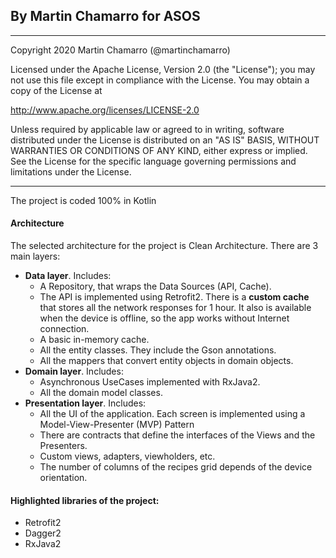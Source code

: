 ## By Martin Chamarro for ASOS

___
Copyright 2020 Martin Chamarro (@martinchamarro)

Licensed under the Apache License, Version 2.0 (the "License");
you may not use this file except in compliance with the License.
You may obtain a copy of the License at

http://www.apache.org/licenses/LICENSE-2.0

Unless required by applicable law or agreed to in writing, software
distributed under the License is distributed on an "AS IS" BASIS,
WITHOUT WARRANTIES OR CONDITIONS OF ANY KIND, either express or implied.
See the License for the specific language governing permissions and
limitations under the License.
___

The project is coded 100% in Kotlin

#### Architecture
The selected architecture for the project is Clean Architecture. There are 3 main layers:
- **Data layer**. Includes:
    - A Repository, that wraps the Data Sources (API, Cache).
    - The API is implemented using Retrofit2. There is a **custom cache** that stores all the network responses for 1 hour. It also is available when the device is offline, so the app works without Internet connection.
    - A basic in-memory cache.
    - All the entity classes. They include the Gson annotations.
    - All the mappers that convert entity objects in domain objects.
- **Domain layer**. Includes:
    - Asynchronous UseCases implemented with RxJava2.
    - All the domain model classes.
- **Presentation layer**. Includes:
    - All the UI of the application. Each screen is implemented using a Model-View-Presenter (MVP) Pattern
    - There are contracts that define the interfaces of the Views and the Presenters.
    - Custom views, adapters, viewholders, etc.
    - The number of columns of the recipes grid depends of the device orientation.


#### Highlighted libraries of the project:
- Retrofit2
- Dagger2
- RxJava2
